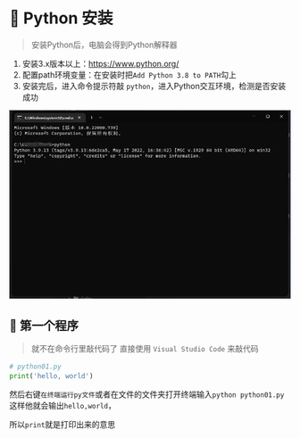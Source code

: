 # 🐍 Python 安装

> 安装Python后，电脑会得到Python解释器

1.  安装3.x版本以上：https://www.python.org/ 
2.  配置path环境变量：在安装时把`Add Python 3.8 to PATH`勾上 
3.  安装完后，进入命令提示符敲 `python`，进入Python交互环境，检测是否安装成功

![图 19](img/5002c10e4d50796a044a16f46e48601e989c23ea6ebc4a64412854cefb76328c.png)  


## 🐍 第一个程序

> 就不在命令行里敲代码了
> 直接使用 `Visual Studio Code` 来敲代码

```py
# python01.py
print('hello, world')
```
然后右键`在终端运行py文件`或者在文件的文件夹打开终端输入`python python01.py`
这样他就会输出`hello,world`，

所以`print`就是打印出来的意思
